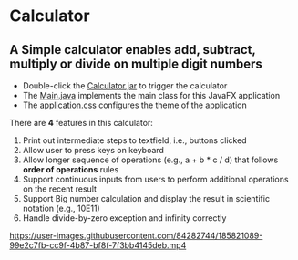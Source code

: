 # Calculator
## A Simple calculator enables **add**, **subtract**, **multiply** or **divide** on multiple digit numbers
* Double-click the [Calculator.jar](Calculator.jar) to trigger the calculator
* The [Main.java](src/application/Main.java) implements the main class for this JavaFX application 
* The [application.css](src/application/application.css) configures the theme of the application

There are **4** features in this calculator:

1) Print out intermediate steps to textfield, i.e., buttons clicked
2) Allow user to press keys on keyboard 
3) Allow longer sequence of operations (e.g., a + b * c / d)  that follows **order of operations** rules
4) Support continuous inputs from users to perform additional operations on the recent result
5) Support Big number calculation and display the result in scientific notation (e.g., 10E11)
6) Handle divide-by-zero exception and infinity correctly











https://user-images.githubusercontent.com/84282744/185821089-99e2c7fb-cc9f-4b87-bf8f-7f3bb4145deb.mp4


